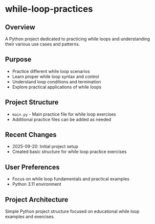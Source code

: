 # while-loop-practices

## Overview
A Python project dedicated to practicing while loops and understanding their various use cases and patterns.

## Purpose
- Practice different while loop scenarios
- Learn proper while loop syntax and control
- Understand loop conditions and termination
- Explore practical applications of while loops

## Project Structure
- `main.py` - Main practice file for while loop exercises
- Additional practice files can be added as needed

## Recent Changes
- 2025-09-20: Initial project setup
- Created basic structure for while loop practice exercises

## User Preferences
- Focus on while loop fundamentals and practical examples
- Python 3.11 environment

## Project Architecture
Simple Python project structure focused on educational while loop examples and exercises.